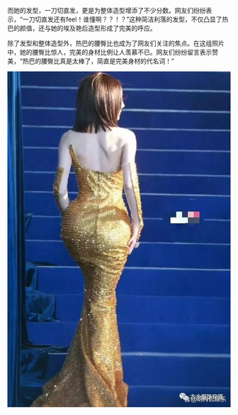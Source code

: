 












而她的发型，一刀切直发，更是为整体造型增添了不少分数。网友们纷纷表示，“一刀切直发还有feel！谁懂啊？？！？”这种简洁利落的发型，不仅凸显了热巴的颜值，还与她的埃及艳后造型形成了完美的呼应。

除了发型和整体造型外，热巴的腰臀比也成为了网友们关注的焦点。在这组照片中，她的腰臀比惊人，完美的身材比例让人羡慕不已。网友们纷纷留言表示赞美，“热巴的腰臀比真是太棒了，简直是完美身材的代名词！”







![img](assets/变更影响范围.assets/10dfa9ec8a1363275182c3fe08a88be109fac740.jpeg)